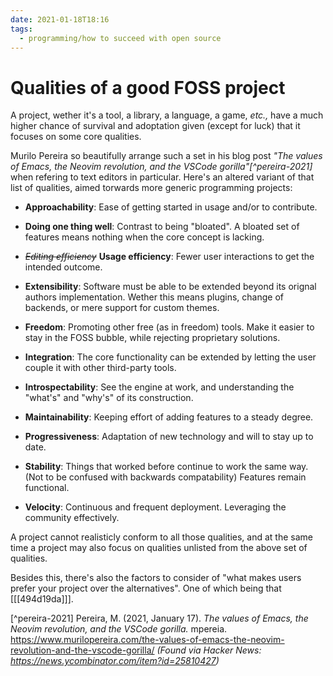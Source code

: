 ```yaml
---
date: 2021-01-18T18:16
tags: 
  - programming/how to succeed with open source
---
```


# Qualities of a good FOSS project

A project, wether it's a tool, a library, a language, a game, *etc.,* have a much
higher chance of survival and adoptation given (except for luck) that it focuses
on some core qualities.

Murilo Pereira so beautifully arrange such a set in his blog post *"The values of
Emacs, the Neovim revolution, and the VSCode gorilla"[^pereira-2021]* when
refering to text editors in particular. Here's an altered variant of that list
of qualities, aimed torwards more generic programming projects:

- **Approachability**: Ease of getting started in usage and/or to contribute.

- **Doing one thing well**: Contrast to being "bloated". A bloated set of
  features means nothing when the core concept is lacking.

- *~~Editing efficiency~~* **Usage efficiency**: Fewer user interactions to get
  the intended outcome.

- **Extensibility**: Software must be able to be extended beyond its orignal
  authors implementation. Wether this means plugins, change of backends, or mere
  support for custom themes.

- **Freedom**: Promoting other free (as in freedom) tools. Make it
  easier to stay in the FOSS bubble, while rejecting proprietary solutions.
  
- **Integration**: The core functionality can be extended by letting the user
  couple it with other third-party tools.

- **Introspectability**: See the engine at work, and understanding the "what's"
  and "why's" of its construction.

- **Maintainability**: Keeping effort of adding features to a steady degree.

- **Progressiveness**: Adaptation of new technology and will to stay up to date.
  
- **Stability**: Things that worked before continue to work the same way.
  (Not to be confused with backwards compatability) Features remain functional.
  
- **Velocity**: Continuous and frequent deployment. Leveraging the community
  effectively.

A project cannot realisticly conform to all those qualities, and at the same time
a project may also focus on qualities unlisted from the above set of qualities.
 
Besides this, there's also the factors to consider of "what makes users prefer
your project over the alternatives". One of which being that
[[[494d19da]]].

[^pereira-2021] Pereira, M. (2021, January 17). *The values of Emacs, the Neovim revolution, and the VSCode gorilla.* mpereia. <https://www.murilopereira.com/the-values-of-emacs-the-neovim-revolution-and-the-vscode-gorilla/> *(Found via Hacker News: <https://news.ycombinator.com/item?id=25810427>)*
